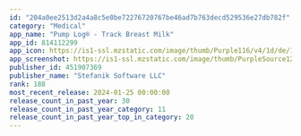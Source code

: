 ```yaml
---
id: "204a0ee2513d2a4a8c5e0be72276720767be46ad7b763decd529536e27db782f"
category: "Medical"
app_name: "Pump Log® - Track Breast Milk"
app_id: 814112299
app_icon: https://is1-ssl.mzstatic.com/image/thumb/Purple116/v4/1d/de/1d/1dde1d2d-1c0d-dd65-00e2-2ef79e747fa7/AppIcon-0-0-1x_U007emarketing-0-0-0-3-0-sRGB-85-220.png/1024x1024bb.png
app_screenshot: https://is1-ssl.mzstatic.com/image/thumb/PurpleSource126/v4/f7/64/15/f7641566-ea36-154f-edb7-ad4375756db1/e6403bfb-671f-4377-a103-040cac59d811_01.png/1242x2208bb.png
publisher_id: 451907369
publisher_name: "Stefanik Software LLC"
rank: 188
most_recent_release: 2024-01-25 00:00:00
release_count_in_past_year: 30
release_count_in_past_year_category: 11
release_count_in_past_year_top_in_category: 20
---
```

